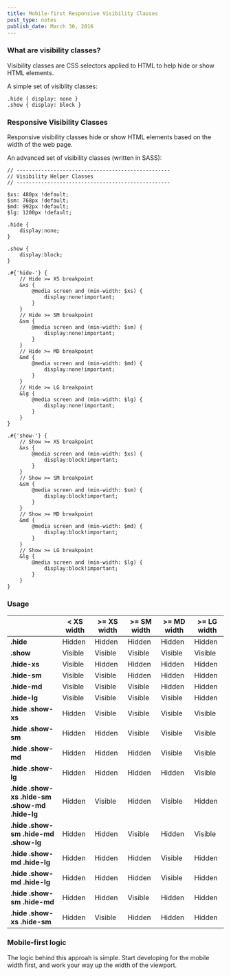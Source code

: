 ```yaml
---
title: Mobile-first Responsive Visibility Classes
post_type: notes
publish_date: March 30, 2016
---
```


### What are visibility classes?

Visibility classes are CSS selectors applied to HTML to help hide or show HTML elements.

A simple set of visiblity classes:

```
.hide { display: none }
.show { display: block }
```

### Responsive Visibility Classes

Responsive visibility classes hide or show HTML elements based on the width of the web page. 

An advanced set of visibility classes (written in SASS):

```
// --------------------------------------------------
// Visibility Helper Classes
// --------------------------------------------------

$xs: 480px !default;
$sm: 768px !default;
$md: 992px !default;
$lg: 1200px !default;

.hide {
	display:none;
}

.show {
	display:block;
}

.#{'hide-'} {
	// Hide >= XS breakpoint
	&xs {
		@media screen and (min-width: $xs) {
			display:none!important;
		}
	}
	// Hide >= SM breakpoint
	&sm {
		@media screen and (min-width: $sm) {
			display:none!important;
		}
	}
	// Hide >= MD breakpoint
	&md {
		@media screen and (min-width: $md) {
			display:none!important;
		}
	}
	// Hide >= LG breakpoint
	&lg {
		@media screen and (min-width: $lg) {
			display:none!important;
		}
	}
}

.#{'show-'} {
	// Show >= XS breakpoint
	&xs {
		@media screen and (min-width: $xs) {
			display:block!important;
		}
	}
	// Show >= SM breakpoint
	&sm {
		@media screen and (min-width: $sm) {
			display:block!important;
		}
	}
	// Show >= MD breakpoint
	&md {
		@media screen and (min-width: $md) {
			display:block!important;
		}
	}
	// Show >= LG breakpoint
	&lg {
		@media screen and (min-width: $lg) {
			display:block!important;
		}
	}
}
```

### Usage

|                                           | < XS width | >= XS width | >= SM width | >= MD width | >= LG width |
|-------------------------------------------|------------|-------------|-------------|-------------|-------------|
| **.hide**                                     | Hidden     | Hidden      | Hidden      | Hidden      | Hidden      |
|**.show**                                     | Visible    | Visible     | Visible     | Visible     | Visible     |
| **.hide-xs**                                  | Visible    | Hidden      | Hidden      | Hidden      | Hidden      |
| **.hide-sm**                                  | Visible    | Visible     | Hidden      | Hidden      | Hidden      |
| **.hide-md**                                  | Visible    | Visible     | Visible     | Hidden      | Hidden      |
| **.hide-lg**                                  | Visible    | Visible     | Visible     | Visible     | Hidden      |
| **.hide .show-xs**                            | Hidden     | Visible     | Visible     | Visible     | Visible     |
| **.hide .show-sm**                            | Hidden     | Hidden      | Visible     | Visible     | Visible     |
| **.hide .show-md**                            | Hidden     | Hidden      | Hidden      | Visible     | Visible     |
| **.hide .show-lg**                            | Hidden     | Hidden      | Hidden      | Hidden      | Visible     |
| **.hide .show-xs .hide-sm .show-md .hide-lg** | Hidden     | Visible     | Hidden      | Visible     | Hidden      |
| **.hide .show-sm .hide-md .show-lg**          | Hidden     | Hidden      | Visible     | Hidden      | Visible     |
| **.hide .show-md .hide-lg**                   | Hidden     | Hidden      | Hidden      | Visible     | Hidden      |
| **.hide .show-md .hide-lg**                   | Hidden     | Hidden      | Hidden      | Visible     | Hidden      |
|  **.hide .show-sm .hide-md**                   | Hidden     | Hidden      | Visible     | Hidden      | Hidden      |
| **.hide .show-xs .hide-sm**                   | Hidden     | Visible     | Hidden      | Hidden      | Hidden      |

### Mobile-first logic

The logic behind this approah is simple. Start developing for the mobile width first, and work your way up the width of the viewport. 